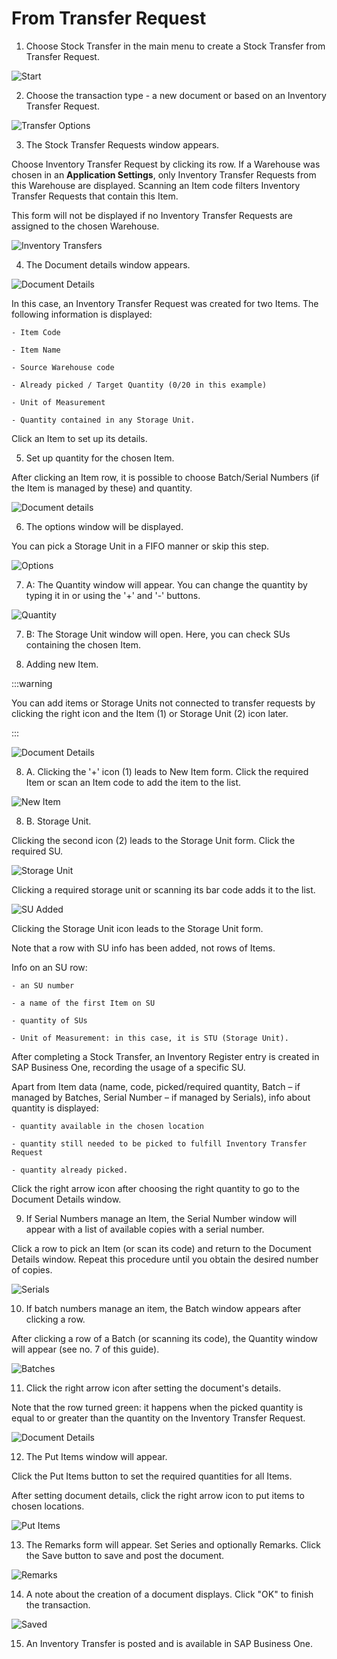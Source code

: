# From Transfer Request

1. Choose Stock Transfer in the main menu to create a Stock Transfer from Transfer Request.

  ![Start](./media/WMS-StockTransfer3.png)

2.  Choose the transaction type - a new document or based on an Inventory Transfer Request.

  ![Transfer Options](./media/TransferOperations3.png)

3. The Stock Transfer Requests window appears.

  Choose Inventory Transfer Request by clicking its row. If a Warehouse was chosen in an **Application Settings**, only Inventory Transfer Requests from this Warehouse are displayed. Scanning an Item code filters Inventory Transfer Requests that contain this Item.

  This form will not be displayed if no Inventory Transfer Requests are assigned to the chosen Warehouse.

  ![Inventory Transfers](./media/InventoryTransfers3.png)

4. The Document details window appears. 

  ![Document Details](./media/StockTransReq3.png)

  In this case, an Inventory Transfer Request was created for two Items. The following information is displayed:

    - Item Code

    - Item Name

    - Source Warehouse code

    - Already picked / Target Quantity (0/20 in this example)

    - Unit of Measurement

    - Quantity contained in any Storage Unit.

  Click an Item to set up its details.

5. Set up quantity for the chosen Item.

  After clicking an Item row, it is possible to choose Batch/Serial Numbers (if the Item is managed by these) and quantity.

  ![Document details](./media/DocDet3.png)

6. The options window will be displayed.

  You can pick a Storage Unit in a FIFO manner or skip this step.

  ![Options](./media/Options3.png)

7. A: The Quantity window will appear. You can change the quantity by typing it in or using the '+' and '-' buttons.

  ![Quantity](./media/Quantity3.png)

7. B: The Storage Unit window will open. Here, you can check SUs containing the chosen Item.

8. Adding new Item.

  :::warning

  You can add items or Storage Units not connected to transfer requests by clicking the right icon and the Item (1) or Storage Unit (2) icon later.

  :::

  ![Document Details](./media/FTR-AddItem3.png)

8. A. Clicking the '+' icon (1) leads to New Item form. Click the required Item or scan an Item code to add the item to the list.

  ![New Item](./media/NewItem-023.png)

8. B. Storage Unit.

  Clicking the second icon (2) leads to the Storage Unit form. Click the required SU.

  ![Storage Unit](./media/SU3.png)

  Clicking a required storage unit or scanning its bar code adds it to the list.

  ![SU Added](./media/SU_Added3.png)

  Clicking the Storage Unit icon leads to the Storage Unit form.

  Note that a row with SU info has been added, not rows of Items.

  Info on an SU row:

    - an SU number

    - a name of the first Item on SU

    - quantity of SUs

    - Unit of Measurement: in this case, it is STU (Storage Unit).

  After completing a Stock Transfer, an Inventory Register entry is created in SAP Business One, recording the usage of a specific SU.

  Apart from Item data (name, code, picked/required quantity, Batch – if managed by Batches, Serial Number – if managed by Serials), info about quantity is displayed:

    - quantity available in the chosen location

    - quantity still needed to be picked to fulfill Inventory Transfer Request

    - quantity already picked.

  Click the right arrow icon after choosing the right quantity to go to the Document Details window.

9. If Serial Numbers manage an Item, the Serial Number window will appear with a list of available copies with a serial number.

  Click a row to pick an Item (or scan its code) and return to the Document Details window. Repeat this procedure until you obtain the desired number of copies.

  ![Serials](./media/Serials3.png)

10. If batch numbers manage an item, the Batch window appears after clicking a row.

  After clicking a row of a Batch (or scanning its code), the Quantity window will appear (see no. 7 of this guide).

  ![Batches](./media/Batches3.png)

11. Click the right arrow icon after setting the document's details.

  Note that the row turned green: it happens when the picked quantity is equal to or greater than the quantity on the Inventory Transfer Request.

  ![Document Details](./media/DocDet_Green3.png)

12. The Put Items window will appear.

  Click the Put Items button to set the required quantities for all Items.

  After setting document details, click the right arrow icon to put items to chosen locations.

  ![Put Items](./media/Put_Items_SU3.png)

13. The Remarks form will appear. Set Series and optionally Remarks. Click the Save button to save and post the document.

  ![Remarks](./media/Remarks_InvTrans3.png)

14. A note about the creation of a document displays. Click "OK" to finish the transaction.

  ![Saved](./media/Saved3.png)

15. An Inventory Transfer is posted and is available in SAP Business One.
